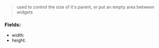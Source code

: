 > used to control the size of it's parent, or put an empty area between widgets

### Fields:
- width:
- height: